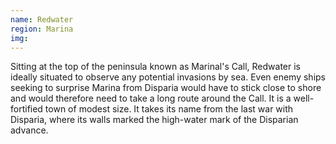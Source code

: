 ```yaml
---
name: Redwater
region: Marina
img: 
---
```

Sitting at the top of the peninsula known as Marinal's Call, Redwater is ideally situated to observe any potential invasions by sea. Even enemy ships seeking to surprise Marina from Disparia would have to stick close to shore and would therefore need to take a long route around the Call. It is a well-fortified town of modest size. It takes its name from the last war with Disparia, where its walls marked the high-water mark of the Disparian advance.